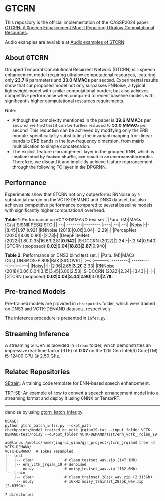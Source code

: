 # GTCRN
This repository is the official implementation of the ICASSP2024 paper: [GTCRN: A Speech Enhancement Model Requiring Ultralow Computational Resources](https://ieeexplore.ieee.org/document/10448310). 

Audio examples are available at [Audio examples of GTCRN](https://htmlpreview.github.io/?https://github.com/Xiaobin-Rong/gtcrn_demo/blob/main/index.html).

## About GTCRN
Grouped Temporal Convolutional Recurrent Network (GTCRN) is a speech enhancement model requiring ultralow computational resources, featuring only **23.7 K** parameters and **33.0 MMACs** per second.
Experimental results show that our proposed model not only surpasses RNNoise, a typical lightweight model with similar computational burden, 
but also achieves competitive performance when compared to recent baseline models with significantly higher computational resources requirements.

Note:
* Although the complexity mentioned in the paper is **39.6 MMACs** per second, we find that it can be further reduced to **33.0 MMACs** per second. This reduction can be achieved by modifying only the ERB module, specifically by substituting the invariant mapping from linear bands to ERB bands in the low-frequency dimension, from matrix multiplication to simple concatenation.
* The explicit feature rearrangement layer in the grouped RNN, which is implemented by feature shuffle, can result in an unstreamable model. Therefore, we discard it and implicitly achieve feature rearrangement through the following FC layer in the DPGRNN.

## Performance
Experiments show that GTCRN not only outperforms RNNoise by a substantial margin on the VCTK-DEMAND and DNS3 dataset, but also achieves competitive performance compared to several baseline models with significantly higher computational overhead.

**Table 1**: Performance on VCTK-DEMAND test set
|    |Para. (M)|MACs (G/s)|SISNR|PESQ|STOI|
|:--:|:-------:|:--------:|:---:|:--:|:--:|
|Noisy|-|-|8.45|1.97|0.921
|RNNoise (2018)|0.06|0.04|-|2.29|-|
|PercepNet (2020)|8.00|0.80|-|2.73|-|
|DeepFilterNet (2022)|1.80|0.35|16.63|2.81|**0.942**|
|S-DCCRN (2022)|2.34|-|-|2.84|0.940|
|GTCRN (proposed)|**0.02**|**0.04**|**18.83**|**2.87**|0.940|
<br>

**Table 2**: Performance on DNS3 blind test set.
|    |Para. (M)|MACs (G/s)|DNSMOS-P.808|BAK|SIG|OVRL|
|:--:|:-------:|:--------:|:----------:|:-:|:-:|:--:|
|Noisy|-|-|2.96|2.65|**3.20**|2.33|
|RNNoise (2018)|0.06|0.04|3.15|3.45|3.00|2.53|
|S-DCCRN (2022)|2.34|-|3.43|-|-|-|
|GTCRN (proposed)|**0.02**|**0.04**|**3.44**|**3.90**|3.00|**2.70**|

## Pre-trained Models
Pre-trained models are provided in `checkpoints` folder, which were trained on DNS3 and VCTK-DEMAND datasets, respectively.

The inference procedure is presented in `infer.py`.

## Streaming Inference
A streaming GTCRN is provided in `stream` folder, which demonstrates an impressive real-time factor (RTF) of **0.07** on the 12th Gen Intel(R) Core(TM) i5-12400 CPU @ 2.50 GHz.

## Related Repositories
[SEtrain](https://github.com/Xiaobin-Rong/SEtrain): A training code template for DNN-based speech enhancement.

[TRT-SE](https://github.com/Xiaobin-Rong/TRT-SE): An example of how to convert a speech enhancement model into a streaming format and deploy it using ONNX or TensorRT.


---
denoise by using [gtcrn_batch_infer.py](https://github.com/qianjr2002/WavToolKit/blob/main/gtcrn_batch_infer.py)

```
USAGE:
python gtcrn_batch_infer.py --ckpt_path checkpoints/model_trained_on_vctk_jrqian19.tar --input_folder VCTK-DEMAND/test/noisy --output_folder VCTK-DEMAND/test/enh_vctk_jrqian_19
```

```
aq@linux:/public/home/jingrui_qian/qjr_project/gtcrn_jrqian$ tree -d VCTK-DEMAND/
VCTK-DEMAND/  # 16kHz resampled
|-- test 
|   |-- clean              # clean_testset_wav.zip (147.1Mb)
|   |-- enh_vctk_jrqian_19 # denoised
|   `-- noisy              # noisy_testset_wav.zip (162.6Mb)
`-- train
    |-- clean              # clean_trainset_28spk_wav.zip (2.315Gb)
    `-- noisy              # 16kHz noisy_trainset_28spk_wav.zip (2.635Gb)

7 directories
```
